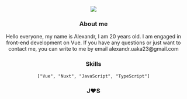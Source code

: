 <div align="center">
 <img src="https://media4.giphy.com/media/v1.Y2lkPTc5MGI3NjExMXVyajJqYXdjdnhrbHFseWVuMjJ1OG9jNGJmOWljMzg5eHZ1MXpwbSZlcD12MV9pbnRlcm5hbF9naWZfYnlfaWQmY3Q9Zw/ENY5vJgJPEfG3Ym14H/giphy.gif" style="max-width: 100%" /> 
<div>

<h3>About me</h3>
<p>Hello everyone, my name is Alexandr, I am 20 years old. I am engaged in front-end development on Vue. If you have any questions or just want to contact me, you can write to me by email alexandr.uaka23@gmail.com</p>

<h3>Skills</h3>

`["Vue", "Nuxt", "JavaScript", "TypeScript"]`

<h3 align="center">J❤️S</h3>
